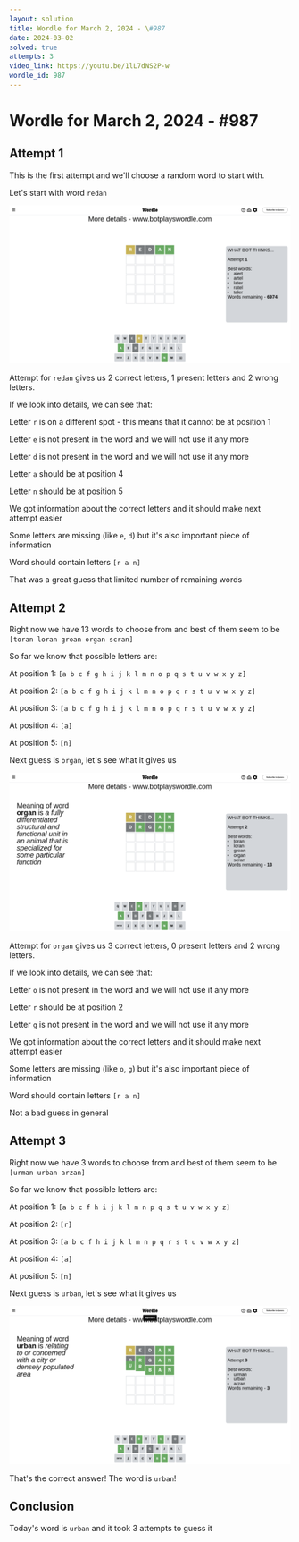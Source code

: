 ```yaml
---
layout: solution
title: Wordle for March 2, 2024 - \#987
date: 2024-03-02
solved: true
attempts: 3
video_link: https://youtu.be/1lL7dNS2P-w
wordle_id: 987
---
```


# Wordle for March 2, 2024 - \#987

## Attempt 1

This is the first attempt and we'll choose a random word to start with.

Let's start with word `redan`

![Attempt 1](2024-03-02/attempt-1.png)

Attempt for `redan` gives us 2 correct letters, 1 present letters and 2 wrong letters.

If we look into details, we can see that:

Letter `r` is on a different spot - this means that it cannot be at position 1

Letter `e` is not present in the word and we will not use it any more

Letter `d` is not present in the word and we will not use it any more

Letter `a` should be at position 4

Letter `n` should be at position 5

We got information about the correct letters and it should make next attempt easier

Some letters are missing (like `e`, `d`) but it's also important piece of information

Word should contain letters `[r a n]`

That was a great guess that limited number of remaining words



## Attempt 2

Right now we have 13 words to choose from and best of them seem to be `[toran loran groan organ scran]`

So far we know that possible letters are:

At position 1: `[a b c f g h i j k l m n o p q s t u v w x y z]`

At position 2: `[a b c f g h i j k l m n o p q r s t u v w x y z]`

At position 3: `[a b c f g h i j k l m n o p q r s t u v w x y z]`

At position 4: `[a]`

At position 5: `[n]`

Next guess is `organ`, let's see what it gives us

![Attempt 2](2024-03-02/attempt-2.png)

Attempt for `organ` gives us 3 correct letters, 0 present letters and 2 wrong letters.

If we look into details, we can see that:

Letter `o` is not present in the word and we will not use it any more

Letter `r` should be at position 2

Letter `g` is not present in the word and we will not use it any more

We got information about the correct letters and it should make next attempt easier

Some letters are missing (like `o`, `g`) but it's also important piece of information

Word should contain letters `[r a n]`

Not a bad guess in general



## Attempt 3

Right now we have 3 words to choose from and best of them seem to be `[urman urban arzan]`

So far we know that possible letters are:

At position 1: `[a b c f h i j k l m n p q s t u v w x y z]`

At position 2: `[r]`

At position 3: `[a b c f h i j k l m n p q r s t u v w x y z]`

At position 4: `[a]`

At position 5: `[n]`

Next guess is `urban`, let's see what it gives us

![Attempt 3](2024-03-02/attempt-3.png)

That's the correct answer! The word is `urban`!

## Conclusion

Today's word is `urban` and it took 3 attempts to guess it

